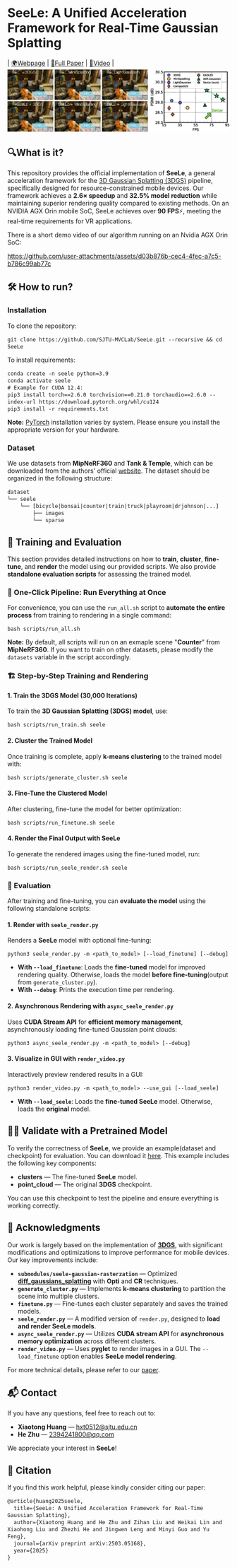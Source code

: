 # SeeLe: A Unified Acceleration Framework for Real-Time Gaussian Splatting
| [🌍Webpage](https://seele-project.netlify.app/) | [📄Full Paper](https://arxiv.org/abs/2503.05168) | [🎥Video](https://seele-project.netlify.app/static/videos/arxiv_demo.mp4) |
<br>
![Teaser image](assets/teaser.png)

## 🔍What is it?
This repository provides the official implementation of **SeeLe**, a general acceleration framework for the [3D Gaussian Splatting (3DGS)](https://github.com/graphdeco-inria/gaussian-splatting) pipeline, specifically designed for resource-constrained mobile devices. Our framework achieves a **2.6× speedup** and **32.5% model reduction** while maintaining superior rendering quality compared to existing methods. On an NVIDIA AGX Orin mobile SoC, SeeLe achieves over **90 FPS**⚡, meeting the real-time requirements for VR applications.

There is a short demo video of our algorithm running on an Nvidia AGX Orin SoC:

https://github.com/user-attachments/assets/d03b876b-cec4-4fec-a7c5-b786c99ab77c

## 🛠️ How to run?
### Installation
To clone the repository:
```shell
git clone https://github.com/SJTU-MVCLab/SeeLe.git --recursive && cd SeeLe
```
To install requirements:
```shell
conda create -n seele python=3.9
conda activate seele
# Example for CUDA 12.4:
pip3 install torch==2.6.0 torchvision==0.21.0 torchaudio==2.6.0 --index-url https://download.pytorch.org/whl/cu124
pip3 install -r requirements.txt
```
**Note:** [PyTorch](https://pytorch.org/) installation varies by system. Please ensure you install the appropriate version for your hardware.

### Dataset
We use datasets from **MipNeRF360** and **Tank & Temple**, which can be downloaded from the authors' official [website](https://jonbarron.info/mipnerf360/). The dataset should be organized in the following structure:
```
dataset
└── seele    
    └── [bicycle|bonsai|counter|train|truck|playroom|drjohnson|...]
        ├── images 
        └── sparse
```

## 🚀 Training and Evaluation 
This section provides detailed instructions on how to **train**, **cluster**, **fine-tune**, and **render** the model using our provided scripts. We also provide **standalone evaluation scripts** for assessing the trained model.  

### 🔄 One-Click Pipeline: Run Everything at Once  
For convenience, you can use the `run_all.sh` script to **automate the entire process** from training to rendering in a single command:  
```shell
bash scripts/run_all.sh
```
**Note:** By default, all scripts will run on an exmaple scene "**Counter**" from **MipNeRF360**. If you want to train on other datasets, please modify the `datasets` variable in the script accordingly.

### 🏗️ Step-by-Step Training and Rendering  
#### 1. Train the 3DGS Model (30,000 Iterations)  
To train the **3D Gaussian Splatting (3DGS) model**, use:  
```shell
bash scripts/run_train.sh seele
```

#### 2. Cluster the Trained Model  
Once training is complete, apply **k-means clustering** to the trained model with:  
```shell 
bash scripts/generate_cluster.sh seele
```

#### 3. Fine-Tune the Clustered Model  
After clustering, fine-tune the model for better optimization:  
```shell
bash scripts/run_finetune.sh seele
```

#### 4. Render the Final Output with SeeLe  
To generate the rendered images using the fine-tuned model, run:  
```shell
bash scripts/run_seele_render.sh seele
```

### 🎨 Evaluation  
After training and fine-tuning, you can **evaluate the model** using the following standalone scripts:  

#### 1. Render with `seele_render.py`  
Renders a **SeeLe** model with optional fine-tuning:  
```shell
python3 seele_render.py -m <path_to_model> [--load_finetune] [--debug]
```
- **With `--load_finetune`**: Loads the **fine-tuned** model for improved rendering quality. Otherwise, loads the model **before fine-tuning**(output from `generate_cluster.py`).  
- **With `--debug`**: Prints the execution time per rendering.
  
#### 2. Asynchronous Rendering with `async_seele_render.py`  
Uses **CUDA Stream API** for **efficient memory management**, asynchronously loading fine-tuned Gaussian point clouds:  
```shell
python3 async_seele_render.py -m <path_to_model> [--debug]
```

#### 3. Visualize in GUI with `render_video.py`  
Interactively preview rendered results in a GUI:  
```shell
python3 render_video.py -m <path_to_model> --use_gui [--load_seele]
```
- **With `--load_seele`**: Loads the **fine-tuned SeeLe** model. Otherwise, loads the **original** model.

## 🏋️‍♂️ Validate with a Pretrained Model  
To verify the correctness of **SeeLe**, we provide an example(dataset and checkpoint) for evaluation. You can download it [here](https://drive.google.com/file/d/1xfqSLFSLvx5IrpEZU62dw7xm1YZHiyYu/view?usp=sharing). This example includes the following key components:  

- **clusters** — The fine-tuned **SeeLe** model.  
- **point_cloud** — The original **3DGS** checkpoint.  

You can use this checkpoint to test the pipeline and ensure everything is working correctly. 

## 🙏 Acknowledgments  

Our work is largely based on the implementation of **[3DGS](https://github.com/graphdeco-inria/gaussian-splatting)**, with significant modifications and optimizations to improve performance for mobile devices. Our key improvements include:  

- **`submodules/seele-gaussian-rasterzation`** — Optimized **[diff_gaussians_splatting](https://github.com/graphdeco-inria/diff-gaussian-rasterization/tree/9c5c2028f6fbee2be239bc4c9421ff894fe4fbe0)** with **Opti** and **CR** techniques.  
- **`generate_cluster.py`** — Implements **k-means clustering** to partition the scene into multiple clusters.  
- **`finetune.py`** — Fine-tunes each cluster separately and saves the trained models.  
- **`seele_render.py`** — A modified version of `render.py`, designed to **load and render SeeLe models**.  
- **`async_seele_render.py`** — Utilizes **CUDA stream API** for **asynchronous memory optimization** across different clusters.  
- **`render_video.py`** — Uses **pyglet** to render images in a GUI. The `--load_finetune` option enables **SeeLe model rendering**.  

For more technical details, please refer to our [paper](https://arxiv.org/abs/2503.05168).

## 📬 Contact  
If you have any questions, feel free to reach out to:  

- **Xiaotong Huang** — [hxt0512@sjtu.edu.cn](mailto:hxt0512@sjtu.edu.cn)  
- **He Zhu** — [2394241800@qq.com](mailto:2394241800@qq.com)  

We appreciate your interest in **SeeLe**!  

## 📖 Citation
If you find this work helpful, please kindly consider citing our paper:
```
@article{huang2025seele,
  title={SeeLe: A Unified Acceleration Framework for Real-Time Gaussian Splatting},
  author={Xiaotong Huang and He Zhu and Zihan Liu and Weikai Lin and Xiaohong Liu and Zhezhi He and Jingwen Leng and Minyi Guo and Yu Feng},
  journal={arXiv preprint arXiv:2503.05168},
  year={2025}
}
```
